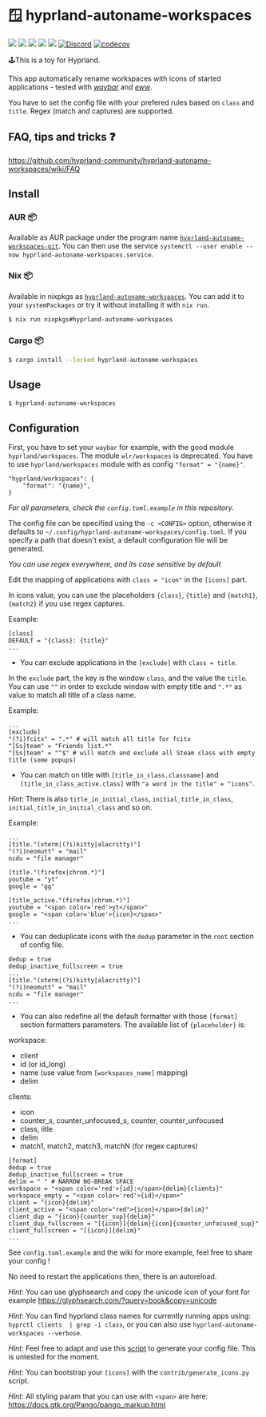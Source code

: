 # 🪟 hyprland-autoname-workspaces

![](https://img.shields.io/crates/d/hyprland-autoname-workspaces)
![](https://img.shields.io/github/issues-raw/hyprland-community/hyprland-autoname-workspaces)
![](https://img.shields.io/github/stars/hyprland-community/hyprland-autoname-workspaces)
![](https://img.shields.io/aur/version/hyprland-autoname-workspaces-git)
![](https://img.shields.io/crates/v/hyprland-autoname-workspaces)
[![Discord](https://img.shields.io/discord/1055990214411169892?label=discord)](https://discord.gg/zzWqvcKRMy)
[![codecov](https://codecov.io/gh/hyprland-community/hyprland-autoname-workspaces/branch/main/graph/badge.svg?token=NYY5DRMLM4)](https://codecov.io/gh/hyprland-community/hyprland-autoname-workspaces)

🕹️This is a toy for Hyprland.

This app automatically rename workspaces with icons of started applications - tested with _[waybar](https://github.com/Alexays/Waybar)_ and _[eww](https://github.com/elkowar/eww)_.

You have to set the config file with your prefered rules based on `class` and `title`. Regex (match and captures) are supported.

## FAQ, tips and tricks ❓

https://github.com/hyprland-community/hyprland-autoname-workspaces/wiki/FAQ

## Install

### AUR 📦

Available as AUR package under the program name [`hyprland-autoname-workspaces-git`](https://aur.archlinux.org/packages/hyprland-autoname-workspaces-git).
You can then use the service `systemctl --user enable --now hyprland-autoname-workspaces.service`.

### Nix 📦

Available in nixpkgs as [`hyprland-autoname-workspaces`](https://search.nixos.org/packages?channel=unstable&show=hyprland-autoname-workspaces).
You can add it to your `systemPackages` or try it without installing it with `nix run`.

```bash
$ nix run nixpkgs#hyprland-autoname-workspaces
```

### Cargo 📦

```bash
$ cargo install --locked hyprland-autoname-workspaces
```

## Usage

```bash
$ hyprland-autoname-workspaces
```

## Configuration

First, you have to set your `waybar` for example, with the good module `hyprland/workspaces`. The module `wlr/workspaces` is deprecated.
You have to use `hyprland/workspaces` module with as config `"format" = "{name}"`.
```
"hyprland/workspaces": {
    "format": "{name}",
}
```

_For all parameters, check the `config.toml.example` in this repository._

The config file can be specified using the `-c <CONFIG>` option, otherwise it defaults to `~/.config/hyprland-autoname-workspaces/config.toml`. If you specify a path that doesn't exist, a default configuration file will be generated.

_You can use regex everywhere, and its case sensitive by default_

Edit the mapping of applications with `class = "icon"` in the `[icons]` part.

In icons value, you can use the placeholders `{class}`, `{title}` and `{match1}`, `{match2}` if you use regex captures.

Example:

```
[class]
DEFAULT = "{class}: {title}"
...
```

- You can exclude applications in the `[exclude]` with `class = title`.

In the `exclude` part, the key is the window `class`, and the value the `title`.
You can use `""` in order to exclude window with empty title and `".*"` as value to match all title of a class name.

Example:

```
...
[exclude]
"(?i)fcitx" = ".*" # will match all title for fcitx
"[Ss]team" = "Friends list.*"
"[Ss]team" = "^$" # will match and exclude all Steam class with empty title (some popups)
```

- You can match on title with `[title_in_class.classname]` and `[title_in_class_active.class]` with `"a word in the title" = "icons"`.

_Hint_: There is also `title_in_initial_class`, `initial_title_in_class`, `initial_title_in_initial_class` and so on.

Example:

```
...
[title."(xterm|(?i)kitty|alacritty)"]
"(?i)neomutt" = "mail"
ncdu = "file manager"

[title."(firefox|chrom.*)"]
youtube = "yt"
google = "gg"

[title_active."(firefox|chrom.*)"]
youtube = "<span color='red'>yt</span>"
google = "<span color='blue'>{icon}</span>"
...

```

- You can deduplicate icons with the `dedup` parameter in the `root` section of config file.

```
dedup = true
dedup_inactive_fullscreen = true
...
[title."(xterm|(?i)kitty|alacritty)"]
"(?i)neomutt" = "mail"
ncdu = "file manager"
...
```

- You can also redefine all the default formatter with those `[format]` section formatters parameters.
  The available list of `{placeholder}` is:

workspace:

- client
- id (or id_long)
- name (use value from `[workspaces_name]` mapping)
- delim

clients:

- icon
- counter_s, counter_unfocused_s, counter, counter_unfocused
- class, iitle
- delim
- match1, match2, match3, matchN (for regex captures)

```
[format]
dedup = true
dedup_inactive_fullscreen = true
delim = " " # NARROW NO-BREAK SPACE
workspace = "<span color='red'>{id}:</span>{delim}{clients}"
workspace_empty = "<span color='red'>{id}</span>"
client = "{icon}{delim}"
client_active = "<span color="red">{icon}</span>{delim}"
client_dup = "{icon}{counter_sup}{delim}"
client_dup_fullscreen = "[{icon}]{delim}{icon}{counter_unfocused_sup}"
client_fullscreen = "[{icon}]{delim}"
...
```

See `config.toml.example` and the wiki for more example, feel free to share your config !

No need to restart the applications then, there is an autoreload.

_Hint_: You can use glyphsearch and copy the unicode icon of your font for example https://glyphsearch.com/?query=book&copy=unicode

_Hint_: You can find hyprland class names for currently running apps using: `hyprctl clients  | grep -i class`, or you can also use `hyprland-autoname-workspaces --verbose`.

_Hint_: Feel free to adapt and use this [script](https://github.com/Psykopear/i3autoname/blob/master/scripts/generate_icons.py) to generate your config file. This is untested for the moment.

_Hint_: You can bootstrap your `[icons]` with the `contrib/generate_icons.py` script.

_Hint_: All styling param that you can use with `<span>` are here: https://docs.gtk.org/Pango/pango_markup.html
